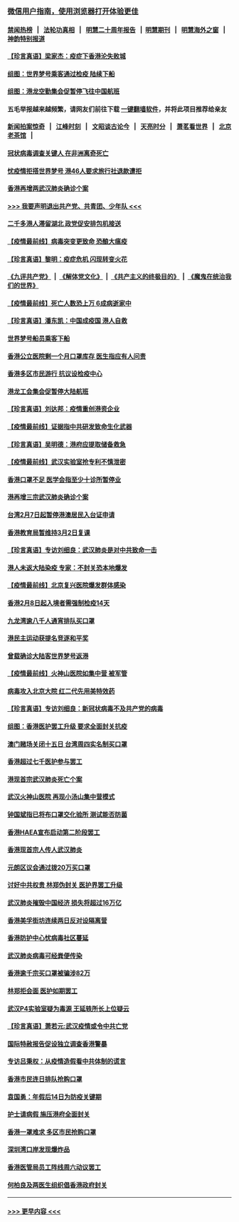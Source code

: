 ### [微信用户指南，使用浏览器打开体验更佳](https://github.com/gfw-breaker/banned-news1/blob/master/indexes/wechat-guide.md?t=0)
#### [禁闻热榜](热点新闻.md?t=0)  &nbsp;&nbsp;|&nbsp;&nbsp; [法轮功真相](https://github.com/gfw-breaker/truth/blob/master/README.md?t=0) &nbsp;&nbsp;|&nbsp;&nbsp; [明慧二十周年报告](https://github.com/gfw-breaker/mh-reports/blob/master/README.md?t=0) &nbsp;&nbsp;|&nbsp;&nbsp;[明慧期刊](https://github.com/gfw-breaker/mh-qikan) &nbsp;&nbsp;|&nbsp;&nbsp; [明慧海外之窗](https://github.com/gfw-breaker/mh-news/blob/master/README.md?t=0) &nbsp;&nbsp;|&nbsp;&nbsp; [神韵特别报道](https://github.com/gfw-breaker/mh-news/blob/master/shenyun.md?t=0)
#### [【珍言真语】梁家杰：疫症下香港沦失败城](../pages/nsc415/n11861588.md?t=02120611) 
#### [组图：世界梦号乘客通过检疫 陆续下船](../pages/nsc415/n11858302.md?t=02120611) 
#### [组图：港龙空勤集会促暂停飞往中国航班](../pages/nsc415/n11858190.md?t=02120611) 
#### 五毛举报越来越频繁，请网友们前往下载 [一键翻墙软件](https://github.com/gfw-breaker/ssr-accounts)，并将此项目推荐给亲友
#### [新闻拍案惊奇](https://github.com/gfw-breaker/banned-news1/blob/master/pages/link4.md) &nbsp;&nbsp;|&nbsp;&nbsp; [江峰时刻](https://github.com/gfw-breaker/banned-news1/blob/master/pages/link4.md) &nbsp;&nbsp;|&nbsp;&nbsp; [文昭谈古论今](https://github.com/gfw-breaker/banned-news1/blob/master/pages/link4.md) &nbsp;&nbsp;|&nbsp;&nbsp; [天亮时分](https://github.com/gfw-breaker/banned-news1/blob/master/pages/link4.md) &nbsp;&nbsp;|&nbsp;&nbsp; [萧茗看世界](https://github.com/gfw-breaker/banned-news1/blob/master/pages/link4.md) &nbsp;&nbsp;|&nbsp;&nbsp; [北京老茶馆](https://github.com/gfw-breaker/banned-news1/blob/master/pages/link4.md) &nbsp;&nbsp;|&nbsp;&nbsp; 
#### [冠状病毒调查关键人 在非洲离奇死亡](../pages/nsc415/n11859798.md?t=02120611) 
#### [忧疫情拒搭世界梦号 港46人要求旅行社退款遭拒](../pages/nsc415/n11859849.md?t=02120611) 
#### [香港再增两武汉肺炎确诊个案](../pages/nsc415/n11859833.md?t=02120611) 
#### [>>> 我要声明退出共产党、共青团、少年队 <<<](https://github.com/begood0513/goodnews/blob/master/quit/letter.md) 
#### [二千多港人滞留湖北 政党促安排包机接送](../pages/nsc415/n11859831.md?t=02120611) 
#### [【疫情最前线】病毒突变更致命 恐酿大瘟疫](../pages/nsc415/n11859604.md?t=02120611) 
#### [【珍言真语】黎明：疫症危机 闪现转变火花](../pages/nsc415/n11859199.md?t=02120611) 
#### [《九评共产党》](https://github.com/begood0513/9ping.md/blob/master/README.md) &nbsp;|&nbsp; [《解体党文化》](../../../../jtdwh.md/blob/master/README.md)  &nbsp;|&nbsp; [《共产主义的终极目的》](../../../../gczydzjmd.md/blob/master/README.md) &nbsp;|&nbsp; [《魔鬼在统治我们的世界》](../../../../mgztzwmdsj.md/blob/master/README.md) 
#### [【疫情最前线】死亡人数恐上万 6成病逝家中](../pages/nsc415/n11856687.md?t=02120611) 
#### [【珍言真语】潘东凯：中国成疫国 港人自救](../pages/nsc415/n11856962.md?t=02120611) 
#### [世界梦号船员乘客下船](../pages/nsc415/n11856883.md?t=02120611) 
#### [香港公立医院剩一个月口罩库存 医生指应有人问责](../pages/nsc415/n11856875.md?t=02120611) 
#### [香港多区市民游行 抗议设检疫中心](../pages/nsc415/n11856866.md?t=02120611) 
#### [港龙工会集会促暂停大陆航班](../pages/nsc415/n11856840.md?t=02120611) 
#### [【珍言真语】刘达邦：疫情重创港资企业](../pages/nsc415/n11854274.md?t=02120611) 
#### [【疫情最前线】证据指中共研发致命生化武器](../pages/nsc415/n11853087.md?t=02120611) 
#### [【珍言真语】吴明德：港府应提取储备救急](../pages/nsc415/n11852734.md?t=02120611) 
#### [【疫情最前线】武汉实验室抢专利不慎泄密](../pages/nsc415/n11850310.md?t=02120611) 
#### [香港口罩不足 医学会指至少十诊所暂停业](../pages/nsc415/n11850301.md?t=02120611) 
#### [港再增三宗武汉肺炎确诊个案](../pages/nsc415/n11850328.md?t=02120611) 
#### [台湾2月7日起暂停港澳居民入台证申请](../pages/nsc415/n11850304.md?t=02120611) 
#### [香港教育局暂维持3月2日复课](../pages/nsc415/n11850260.md?t=02120611) 
#### [【珍言真语】专访刘细良：武汉肺炎是对中共致命一击](../pages/nsc415/n11849934.md?t=02120611) 
#### [港人未返大陆染疫 专家：不封关恐本地爆发](../pages/nsc415/n11848021.md?t=02120611) 
#### [【疫情最前线】北京复兴医院爆发群体感染](../pages/nsc415/n11847626.md?t=02120611) 
#### [香港2月8日起入境者需强制检疫14天](../pages/nsc415/n11847658.md?t=02120611) 
#### [九龙湾逾八千人通宵排队买口罩](../pages/nsc415/n11847647.md?t=02120611) 
#### [港民主运动获提名竞逐和平奖](../pages/nsc415/n11847633.md?t=02120611) 
#### [曾载确诊大陆客世界梦号返港](../pages/nsc415/n11847608.md?t=02120611) 
#### [【疫情最前线】火神山医院如集中营 被军管](../pages/nsc415/n11847524.md?t=02120611) 
#### [病毒攻入北京大院 红二代先用美特效药](../pages/nsc415/n11847427.md?t=02120611) 
#### [【珍言真语】专访刘细良：新冠状病毒不及共产党的病毒](../pages/nsc415/n11847164.md?t=02120611) 
#### [组图：香港医护罢工升级 要求全面封关抗疫](../pages/nsc415/n11844107.md?t=02120611) 
#### [澳门赌场关闭十五日 台湾周四实名制买口罩](../pages/nsc415/n11845083.md?t=02120611) 
#### [香港超过七千医护参与罢工](../pages/nsc415/n11845051.md?t=02120611) 
#### [港现首宗武汉肺炎死亡个案](../pages/nsc415/n11844998.md?t=02120611) 
#### [武汉火神山医院 再现小汤山集中营模式](../pages/nsc415/n11844763.md?t=02120611) 
#### [钟国斌指已将布口罩交化验所 测试能否防菌](../pages/nsc415/n11842783.md?t=02120611) 
#### [香港HAEA宣布启动第二阶段罢工](../pages/nsc415/n11842723.md?t=02120611) 
#### [香港现首宗人传人武汉肺炎](../pages/nsc415/n11842766.md?t=02120611) 
#### [元朗区议会通过拨20万买口罩](../pages/nsc415/n11842754.md?t=02120611) 
#### [讨好中共权贵 林郑伪封关 医护界罢工升级](../pages/nsc415/n11842359.md?t=02120611) 
#### [武汉肺炎摧毁中国经济 损失将超过16万亿](../pages/nsc415/n11839723.md?t=02120611) 
#### [香港美孚街坊连续两日反对设隔离营](../pages/nsc415/n11839962.md?t=02120611) 
#### [香港防护中心忧病毒社区蔓延](../pages/nsc415/n11839933.md?t=02120611) 
#### [武汉肺炎病毒可经粪便传染](../pages/nsc415/n11839939.md?t=02120611) 
#### [香港逾千宗买口罩被骗涉82万](../pages/nsc415/n11839914.md?t=02120611) 
#### [林郑拒会面 医护如期罢工](../pages/nsc415/n11839892.md?t=02120611) 
#### [武汉P4实验室疑为毒源 王延轶所长上位疑云](../pages/nsc415/n11835543.md?t=02120611) 
#### [【珍言真语】萧若元:武汉疫情或令中共亡党](../pages/nsc415/n11829394.md?t=02120611) 
#### [国际特赦报告促设独立调查香港警暴](../pages/nsc415/n11833845.md?t=02120611) 
#### [专访吕秉权：从疫情造假看中共体制的谎言](../pages/nsc415/n11833813.md?t=02120611) 
#### [香港市民连日排队抢购口罩](../pages/nsc415/n11833794.md?t=02120611) 
#### [袁国勇：年假后14日为防疫关键期](../pages/nsc415/n11831088.md?t=02120611) 
#### [护士请病假 施压港府全面封关](../pages/nsc415/n11831030.md?t=02120611) 
#### [香港一罩难求 多区市民抢购口罩](../pages/nsc415/n11831002.md?t=02120611) 
#### [深圳湾口岸发现爆炸品](../pages/nsc415/n11828802.md?t=02120611) 
#### [香港医管局员工阵线周六动议罢工](../pages/nsc415/n11828762.md?t=02120611) 
#### [何柏良及两医生组织倡香港政府封关](../pages/nsc415/n11828749.md?t=02120611) 

----
#### [ >>> 更早内容 <<< ](../indexes/nsc415-earlier.md)

